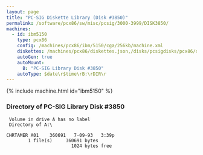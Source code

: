 ```yaml
---
layout: page
title: "PC-SIG Diskette Library (Disk #3850)"
permalink: /software/pcx86/sw/misc/pcsig/3000-3999/DISK3850/
machines:
  - id: ibm5150
    type: pcx86
    config: /machines/pcx86/ibm/5150/cga/256kb/machine.xml
    diskettes: /machines/pcx86/diskettes.json,/disks/pcsigdisks/pcx86/diskettes.json
    autoGen: true
    autoMount:
      B: "PC-SIG Library Disk #3850"
    autoType: $date\r$time\rB:\rDIR\r
---
```


{% include machine.html id="ibm5150" %}

### Directory of PC-SIG Library Disk #3850

     Volume in drive A has no label
     Directory of A:\

    CHRTAMER A01    360691   7-09-93   3:39p
            1 file(s)     360691 bytes
                            1024 bytes free
